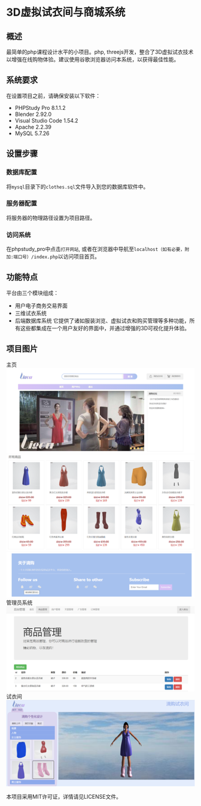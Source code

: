 # 3D虚拟试衣间与商城系统
## 概述
最简单的php课程设计水平的小项目。php, threejs开发，整合了3D虚拟试衣技术以增强在线购物体验。建议使用谷歌浏览器访问本系统，以获得最佳性能。


## 系统要求
在设置项目之前，请确保安装以下软件：

- PHPStudy Pro 8.1.1.2
- Blender 2.92.0
- Visual Studio Code 1.54.2
- Apache 2.2.39
- MySQL 5.7.26

## 设置步骤
### 数据库配置
将`mysql`目录下的`clothes.sql`文件导入到您的数据库软件中。
### 服务器配置
将服务器的物理路径设置为项目路径。
### 访问系统
在phpstudy_pro中点击`打开网站`, 或者在浏览器中导航至`localhost（如有必要，附加:端口号）/index.php`以访问项目首页。

## 功能特点
平台由三个模块组成：
- 用户电子商务交易界面
- 三维试衣系统
- 后端数据库系统
它提供了诸如服装浏览、虚拟试衣和购买管理等多种功能，所有这些都集成在一个用户友好的界面中，并通过增强的3D可视化提升体验。

## 项目图片
主页
<img src="readme_images\首页上.png">
<img src="readme_images\首页中.png">
<img src="readme_images\首页下.png">
管理员系统
<img src="readme_images\管理员系统.png">
试衣间
<img src="readme_images\女模.png">

本项目采用MIT许可证，详情请见LICENSE文件。